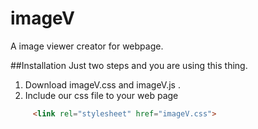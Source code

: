 # imageV
A image viewer creator for webpage.

##Installation
  Just two steps and you are using this thing.
  
  1. Download imageV.css and imageV.js .
  2. Include our css file to your web page <br>
  ```html
       <link rel="stylesheet" href="imageV.css">
  ```
